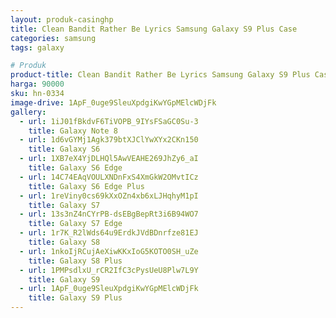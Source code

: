 ```yaml
---
layout: produk-casinghp
title: Clean Bandit Rather Be Lyrics Samsung Galaxy S9 Plus Case
categories: samsung
tags: galaxy

# Produk
product-title: Clean Bandit Rather Be Lyrics Samsung Galaxy S9 Plus Case
harga: 90000
sku: hn-0334
image-drive: 1ApF_0uge9SleuXpdgiKwYGpMElcWDjFk
gallery:
  - url: 1iJ01fBkdvF6TiVOPB_9IYsFSaGC0Su-3
    title: Galaxy Note 8
  - url: 1d6vGYMj1Agk379btXJClYwXYx2CKn150
    title: Galaxy S6
  - url: 1XB7eX4YjDLHQl5AwVEAHE269JhZy6_aI
    title: Galaxy S6 Edge
  - url: 14C74EAqVOULXNDnFxS4XmGkW2OMvtICz
    title: Galaxy S6 Edge Plus
  - url: 1reViny0cs69kXxOZn4xb6xLJHqhyM1pI
    title: Galaxy S7
  - url: 13s3nZ4nCYrPB-dsEBgBepRt3i6B94WO7
    title: Galaxy S7 Edge
  - url: 1r7K_R2lWds64u9ErdkJVdBDnrfze81EJ
    title: Galaxy S8
  - url: 1nkoIjRCujAeXiwKKxIoG5KOTO0SH_uZe
    title: Galaxy S8 Plus
  - url: 1PMPsdlxU_rCR2IfC3cPysUeU8Plw7L9Y
    title: Galaxy S9
  - url: 1ApF_0uge9SleuXpdgiKwYGpMElcWDjFk
    title: Galaxy S9 Plus
---
```

